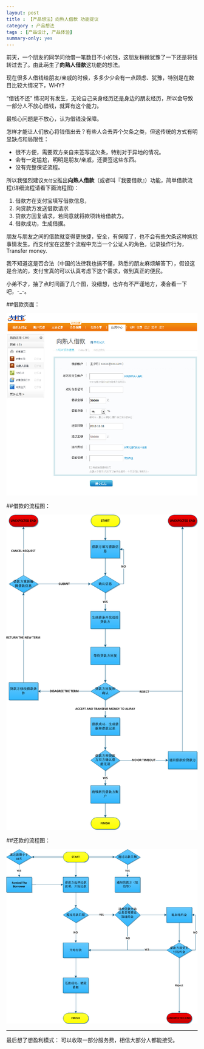 ```yaml
---
layout: post
title : 【产品想法】向熟人借款 功能提议
category : 产品想法
tags : [产品设计, 产品体验]
summary-only: yes
---
```

前天，一个朋友的同学问他借一笔数目不小的钱，这朋友稍微犹豫了一下还是将钱转过去了。由此萌生了<strong>向熟人借款</strong>这功能的想法。

现在很多人借钱给朋友/亲戚的时候，多多少少会有一点顾虑、犹豫，特别是在数目比较大情况下，WHY? 

“借钱不还” 情况时有发生，无论自己亲身经历还是身边的朋友经历，所以会导致一部分人不放心借钱，就算有这个能力。

最核心问题是不放心，认为借钱没保障。

怎样才能让人们放心将钱借出去？有些人会去弄个欠条之类，但这传统的方式有明显缺点和局限性：

- 很不方便，需要双方亲自来签写这欠条，特别对于异地的情况。
- 会有一定尴尬，明明是朋友/亲戚，还要签这些东西。
- 没有完整保证流程。

所以我强烈建议<code class="default-size">支付宝</code>推出<strong>向熟人借款</strong>（或者叫『我要借款』）功能，简单借款流程(详细流程请看下面流程图)：

1. 借款方在支付宝填写借款信息，
2. 向贷款方发送借款请求
3. 贷款方回复请求，若同意就将款项转给借款方。
4. 借款成功，生成借据。

朋友与朋友之间的借款就变得更快捷，安全，有保障了，也不会有些欠条这种尴尬事情发生。而支付宝在这整个流程中充当一个公证人的角色，记录操作行为，Transfer money. 

我不知道这是否合法（中国的法律我也搞不懂，熟悉的朋友麻烦解答下），假设这是合法的，支付宝真的可以认真考虑下这个需求，做到真正的便民。

小弟不才，抽了点时间画了几个图，没细想，也许有不严谨地方，凑合看一下吧，-_-。

##借款页面：

<img src="/images/loan_view.jpg" alt="借款页面"> 

##借款的流程图：

<img src="/images/flow_loan_bollow.png" alt="借款的流程图"> 


##还款的流程图：

<img src="/images/flow_loan_payback.png" alt="还款的流程图"> 

<hr>

最后想了想盈利模式： 可以收取一部分服务费，相信大部分人都能接受。






